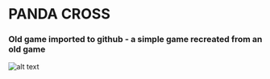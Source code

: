 # **PANDA CROSS**
### Old game imported to github - a simple game recreated from an old game
![alt text](https://i.imgur.com/AnYqlPu.png)

 
